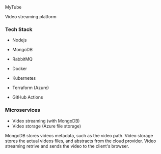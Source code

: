 MyTube

Video streaming platform

### Tech Stack ###
- Nodejs
- MongoDB
- RabbitMQ

- Docker
- Kubernetes 
- Terraform (Azure)
- GitHub Actions

### Microservices ###
- Video streaming (with MongoDB)
- Video storage (Azure file storage)

MongoDB stores videos metadata, such as the video path. 
Video storage stores the actual videos files, and abstracts from the cloud provider.
Video streaming retrive and sends the video to the client's browser.  